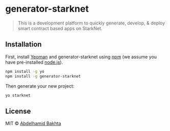 # generator-starknet

> This is a development platform to quickly generate, develop, &amp; deploy smart contract based apps on StarkNet.

## Installation

First, install [Yeoman](http://yeoman.io) and generator-starknet using [npm](https://www.npmjs.com/) (we assume you have pre-installed [node.js](https://nodejs.org/)).

```bash
npm install -g yo
npm install -g generator-starknet
```

Then generate your new project:

```bash
yo starknet
```

## License

MIT © [Abdelhamid Bakhta](https://twitter.com/dimahledba)

